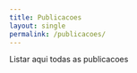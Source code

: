 ```yaml
---
title: Publicacoes
layout: single
permalink: /publicacoes/
---
```


Listar aqui todas as publicacoes
